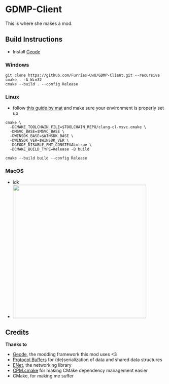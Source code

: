 # GDMP-Client
This is where she makes a mod.

## Build Instructions

- Install [Geode](https://docs.geode-sdk.org/installation)

### Windows
```shell
git clone https://github.com/Furries-UwU/GDMP-Client.git --recursive
cmake . -A Win32
cmake --build . --config Release
```

### Linux
- follow [this guide by mat](https://gist.github.com/matcool/abb65ee59ded3766717c673014c3a2a7) and make sure your environment is properly set up
```shell
cmake \
  -DCMAKE_TOOLCHAIN_FILE=$TOOLCHAIN_REPO/clang-cl-msvc.cmake \
  -DMSVC_BASE=$MSVC_BASE \
  -DWINSDK_BASE=$WINSDK_BASE \
  -DWINSDK_VER=$WINSDK_VER \
  -DGEODE_DISABLE_FMT_CONSTEVAL=true \
  -DCMAKE_BUILD_TYPE=Release -B build

cmake --build build --config Release
```

### MacOS
- idk
- <img src="https://github.com/Furries-UwU/GDMP-Client/assets/78933889/f52682ee-ac69-4d4f-b7a1-a06c9873d470" width="420px">

## Credits
**Thanks to**
- [Geode](), the modding framework this mod uses <3
- [Protocol Buffers](https://github.com/protocolbuffers/protobuf) for (de)serialization of data and shared data structures
- [ENet](https://github.com/lsalzman/enet), the networking library
- [CPM.cmake](https://github.com/cpm-cmake/CPM.cmake) for making CMake dependency management easier
- CMake, for making me suffer
